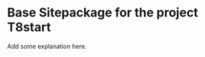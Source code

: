 Base Sitepackage for the project T8start
==============================================================

Add some explanation here.
